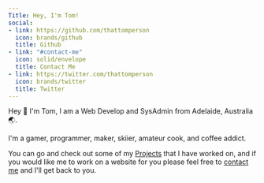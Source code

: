 ```yaml
---
Title: Hey, I'm Tom!
social:
- link: https://github.com/thattomperson
  icon: brands/github
  title: Github
- link: "#contact-me"
  icon: solid/envelope
  title: Contact Me
- link: https://twitter.com/thattomperson
  icon: brands/twitter
  title: Twitter
---
```

Hey :wave: I'm Tom, I am a Web Develop and SysAdmin from Adelaide, Australia :earth_asia:.

I'm a gamer, programmer, maker, skiier, amateur cook, and coffee addict.

You can go and check out some of my [Projects](#projects) that I have worked on, and if you would like me to work on a website for you please feel free to [contact me](#contact-me) and I'll get back to you.